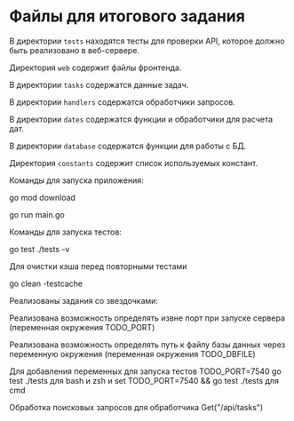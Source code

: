 # Файлы для итогового задания

В директории `tests` находятся тесты для проверки API, которое должно быть реализовано в веб-сервере.

Директория `web` содержит файлы фронтенда.

В директории `tasks` содержатся данные задач.

В директории `handlers` содержатся обработчики запросов.

В директории `dates` содержатся функции и обработчики для расчета дат.

В директории `database` содержатся функции для работы с БД.

Директория `constants` содержит список используемых констант.

Команды для запуска приложения: 

go mod download

go run main.go

Команды для запуска тестов:

go test ./tests -v

Для очистки кэша перед повторными тестами

go clean -testcache

Реализованы задания со звездочками:

Реализована возможность определять извне порт при запуске сервера (переменная окружения TODO_PORT)

Реализована возможность определять путь к файлу базы данных через переменную окружения (переменная окружения TODO_DBFILE)

Для добавления переменных для запуска тестов TODO_PORT=7540 go test ./tests для bash и zsh и set TODO_PORT=7540 && go test ./tests для cmd

Обработка поисковых запросов для обработчика Get("/api/tasks")